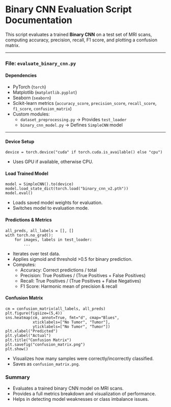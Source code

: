 # Binary CNN Evaluation Script Documentation

This script evaluates a trained **Binary CNN** on a test set of MRI scans, computing accuracy, precision, recall, F1 score, and plotting a confusion matrix.

---

### **File:** `evaluate_binary_cnn.py`

#### Dependencies
- PyTorch (`torch`)
- Matplotlib (`matplotlib.pyplot`)
- Seaborn (`seaborn`)
- Scikit-learn metrics (`accuracy_score`, `precision_score`, `recall_score`, `f1_score`, `confusion_matrix`)
- Custom modules:
  - `dataset_preprocessing.py` → Provides `test_loader`
  - `binary_cnn_model.py` → Defines `SimpleCNN` model

---

#### Device Setup
```
device = torch.device("cuda" if torch.cuda.is_available() else "cpu")
```
- Uses GPU if available, otherwise CPU.

#### Load Trained Model
```
model = SimpleCNN().to(device)
model.load_state_dict(torch.load("binary_cnn_v2.pth"))
model.eval()
```
- Loads saved model weights for evaluation.
- Switches model to evaluation mode.

#### Predictions & Metrics
```
all_preds, all_labels = [], []
with torch.no_grad():
    for images, labels in test_loader:
        ...
```

- Iterates over test data.
- Applies sigmoid and threshold >0.5 for binary prediction.
- Computes:
    - Accuracy: Correct predictions / total
    - Precision: True Positives / (True Positives + False Positives)
    - Recall: True Positives / (True Positives + False Negatives)
    - F1 Score: Harmonic mean of precision & recall

#### Confusion Matrix
```
cm = confusion_matrix(all_labels, all_preds)
plt.figure(figsize=(5,4))
sns.heatmap(cm, annot=True, fmt="d", cmap="Blues",
            xticklabels=["No Tumor", "Tumor"],
            yticklabels=["No Tumor", "Tumor"])
plt.xlabel("Predicted")
plt.ylabel("Actual")
plt.title("Confusion Matrix")
plt.savefig("confusion_matrix.png")
plt.show()
```
- Visualizes how many samples were correctly/incorrectly classified.
- Saves as `confusion_matrix.png`.

### **Summary**

- Evaluates a trained binary CNN model on MRI scans.
- Provides a full metrics breakdown and visualization of performance.
- Helps in detecting model weaknesses or class imbalance issues.